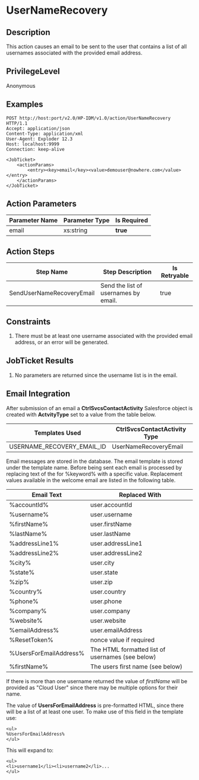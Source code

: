 # UserNameRecovery

## Description ##

This action causes an email to be sent to the user that contains a list of all usernames associated with the provided email address.

## PrivilegeLevel ##

Anonymous

## Examples ##

	POST http://host:port/v2.0/HP-IDM/v1.0/action/UserNameRecovery HTTP/1.1
	Accept: application/json
	Content-Type: application/xml
	User-Agent: Exploder 12.3
	Host: localhost:9999
	Connection: keep-alive
	
	<JobTicket>
		<actionParams>
			<entry><key>email</key><value>demouser@nowhere.com</value></entry>
		</actionParams>
	</JobTicket>

## Action Parameters ##

| Parameter Name	| Parameter Type 	| Is Required 	|
| :--	| :--	| :- 	|
| email 	| xs:string 	| **true** 	|

## Action Steps ##

| Step Name 	| Step Description 	| Is Retryable 	|
| -----------	| ------------------	| -------------	|
| SendUserNameRecoveryEmail	| Send the list of usernames by email. 	| true 	|

## Constraints ##

1. There must be at least one username associated with the provided email address, or an error will be generated.

## JobTicket Results ##

1. No parameters are returned since the username list is in the email.

## Email Integration ##

After submission of an email a **CtrlSvcsContactActivity** Salesforce object is created with **ActvityType** set to a value from the table below.

| Templates Used	| CtrlSvcsContactActivity Type 	|
| -- 	| -- 	|
| USERNAME_RECOVERY_EMAIL_ID 	| UserNameRecoveryEmail	|

Email messages are stored in the database. The email template is stored under the template name. Before being sent each email is processed by replacing text of the for %keyword% with a specific value. Replacement values available in the welcome email are listed in the following table.

| Email Text 	| Replaced With 	|
| -- 	| -- 	|
| %accountId% 	| user.accountId 	|
| %username% 	| user.username 	|
| %firstName% 	| user.firstName 	|
| %lastName% 	| user.lastName 	|
| %addressLine1% 	| user.addressLine1 	|
| %addressLine2% 	| user.addressLine2 	|
| %city% 	| user.city 	|
| %state% 	| user.state 	|
| %zip% 	| user.zip 	|
| %country% 	| user.country 	|
| %phone% 	| user.phone 	|
| %company% 	| user.company 	|
| %website% 	| user.website 	|
| %emailAddress% 	| user.emailAddress 	|
| %ResetToken% 	| nonce value if required 	|
| %UsersForEmailAddress% 	| The HTML formatted list of usernames (see below) 	|
| %firstName% 	| The users first name (see below)	|

If there is more than one username returned the value of *firstName* will be provided as "Cloud User" since there may be multiple options for their name.

The value of **UsersForEmailAddress** is pre-formatted HTML, since there will be a list of at least one user. To make use of this field in the template use:

	<ul>
	%UsersForEmailAddress%
	</ul>

This will expand to:

	<ul>
	<li>username1</li><li>username2</li>...
	</ul>